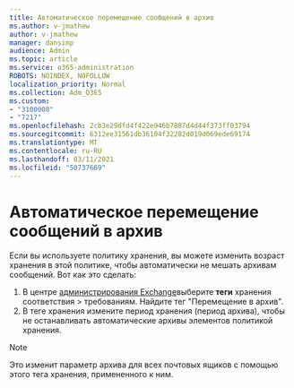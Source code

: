 ```yaml
---
title: Автоматическое перемещение сообщений в архив
ms.author: v-jmathew
author: v-jmathew
manager: dansimp
audience: Admin
ms.topic: article
ms.service: o365-administration
ROBOTS: NOINDEX, NOFOLLOW
localization_priority: Normal
ms.collection: Adm_O365
ms.custom:
- "3100008"
- "7217"
ms.openlocfilehash: 2cb3e29dfd4f422e946b7887d4d44f373ff03794
ms.sourcegitcommit: 6312ee31561db36104f32282d019d069ede69174
ms.translationtype: MT
ms.contentlocale: ru-RU
ms.lasthandoff: 03/11/2021
ms.locfileid: "50737669"
---
```

# <a name="stop-messages-from-moving-to-the-archive-automatically"></a>Автоматическое перемещение сообщений в архив

Если вы используете политику хранения, вы можете изменить возраст хранения в этой политике, чтобы автоматически не мешать архивам сообщений. Вот как это сделать:

1. В центре [администрирования Exchange](https://go.microsoft.com/fwlink/?linkid=2059104)выберите **теги** хранения соответствия  >  требованиям. Найдите тег "Перемещение в архив".
2. В теге хранения измените период хранения  (период архива), чтобы не останавливать автоматические архивы элементов политикой хранения.

> [!NOTE]
> Это изменит параметр архива для всех почтовых ящиков с помощью этого тега хранения, примененного к ним.
